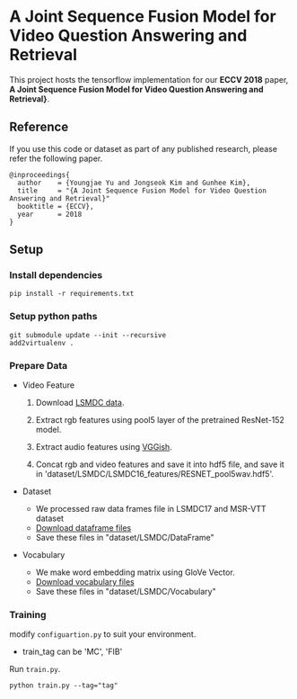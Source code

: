 # A Joint Sequence Fusion Model for Video Question Answering and Retrieval

This project hosts the tensorflow implementation for our **ECCV 2018** paper, **A Joint Sequence Fusion Model for Video Question Answering and Retrieval}**.


## Reference

If you use this code or dataset as part of any published research, please refer the following paper.

```
@inproceedings{
  author    = {Youngjae Yu and Jongseok Kim and Gunhee Kim},
  title     = "{A Joint Sequence Fusion Model for Video Question Answering and Retrieval}"
  booktitle = {ECCV},
  year      = 2018
}
```


## Setup


### Install dependencies
```
pip install -r requirements.txt
```

### Setup python paths
```
git submodule update --init --recursive
add2virtualenv .
```



### Prepare Data

- Video Feature

  1. Download [LSMDC data](https://sites.google.com/site/describingmovies/lsmdc-2016/download).

  2. Extract rgb features using pool5 layer of the pretrained ResNet-152 model.

  3. Extract audio features using [VGGish](https://github.com/tensorflow/models/tree/master/research/audioset).

  4. Concat rgb and video features and save it into hdf5 file, and save it in 'dataset/LSMDC/LSMDC16_features/RESNET_pool5wav.hdf5'.

- Dataset
  - We processed raw data frames file in LSMDC17 and MSR-VTT dataset
  - [Download dataframe files](https://drive.google.com/drive/folders/1_Wyr2VEWU4N-OgLBaQDGWXqD2TXXUBaF?usp=sharing)
  - Save these files in "dataset/LSMDC/DataFrame"

- Vocabulary

  - We make word embedding matrix using GloVe Vector.
  - [Download vocabulary files](https://drive.google.com/drive/folders/1GsArc0BuxzMAYobzbhWMj7MEUPDuneeC?usp=sharing)
  - Save these files in "dataset/LSMDC/Vocabulary"


### Training

modify `configuartion.py` to suit your environment.

  - train_tag can be 'MC', 'FIB'

Run `train.py`.

```
python train.py --tag="tag"
```


